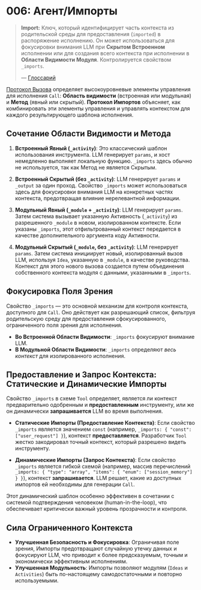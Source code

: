 # 006: Агент/Импорты

> **Import:** Ключ, который идентифицирует часть контекста из родительской среды для предоставления (`imported`) в распоряжение исполнению. Он может использоваться для фокусировки внимания LLM при **Скрытом Встроенном** исполнении или для создания всего контекста при исполнении в **Области Видимости Модуля**. Контролируется свойством `_imports`.
>
> — [Глоссарий](./000_glossary.md)

[Протокол Вызова](./003_agent_call.md) определяет высокоуровневые элементы управления для исполнения `Call`: **Область видимости** (встроенная или модульная) и **Метод** (явный или скрытый). **Протокол Импортов** объясняет, как комбинировать эти элементы управления и управлять контекстом для каждого результирующего шаблона исполнения.

## Сочетание Области Видимости и Метода

1.  **Встроенный Явный (`_activity`)**: Это классический шаблон использования инструмента. LLM генерирует `params`, и хост немедленно выполняет локальную функцию. `_imports` здесь обычно не используется, так как Метод не является Скрытым.

2.  **Встроенный Скрытый (без `_activity`)**: LLM генерирует `params` и `_output` за один проход. Свойство `_imports` может использоваться здесь для фокусировки внимания LLM на конкретных частях контекста, предотвращая влияние нерелевантной информации.

3.  **Модульный Явный (`_module` + `_activity`)**: LLM генерирует `params`. Затем система вызывает указанную Активность (`_activity`) из разрешенного `_module` в новом, изолированном контексте. Если указаны `_imports`, этот отфильтрованный контекст передается в качестве дополнительного аргумента коду Активности.

4.  **Модульный Скрытый (`_module`, без `_activity`)**: LLM генерирует `params`. Затем система инициирует новый, изолированный вызов LLM, используя `Idea`, указанную в `_module`, в качестве руководства. Контекст для этого нового вызова создается путем объединения собственного контекста модуля с данными, указанными в `_imports`.

## Фокусировка Поля Зрения

Свойство `_imports` — это основной механизм для контроля контекста, доступного для `Call`. Оно действует как разрешающий список, фильтруя родительскую среду для предоставления сфокусированного, ограниченного поля зрения для исполнения.

- **Во Встроенной Области Видимости**: `_imports` фокусируют внимание LLM.
- **В Модульной Области Видимости**: `_imports` определяют _весь контекст_ для изолированного исполнения.

## Предоставление и Запрос Контекста: Статические и Динамические Импорты

Свойство `_imports` в схеме `Tool` определяет, является ли контекст предварительно одобренным и **предоставленным** инструменту, или же он динамически **запрашивается** LLM во время выполнения.

- **Статические Импорты (Предоставление Контекста)**: Если свойство `_imports` является значением `const` (например, `_imports: { "const": ["user_request"] }`), контекст **предоставляется**. Разработчик `Tool` жестко закодировал точный контекст, который разрешено видеть инструменту.

- **Динамические Импорты (Запрос Контекста)**: Если свойство `_imports` является гибкой схемой (например, массив перечислений `_imports: { "type": "array", "items": { "enum": ["session_memory"] } }`), контекст **запрашивается**. LLM решает, какие из доступных импортов ей необходимы для генерации `Call`.

Этот динамический шаблон особенно эффективен в сочетании с системой подтверждения человеком (human-in-the-loop), что обеспечивает критически важный уровень прозрачности и контроля.

## Сила Ограниченного Контекста

- **Улучшенная Безопасность и Фокусировка**: Ограничивая поле зрения, Импорты предотвращают случайную утечку данных и фокусируют LLM, что приводит к более предсказуемым, точным и экономически эффективным исполнениям.
- **Улучшенная Модульность**: Импорты позволяют модулям (`Ideas` и `Activities`) быть по-настоящему самодостаточными и повторно используемыми.